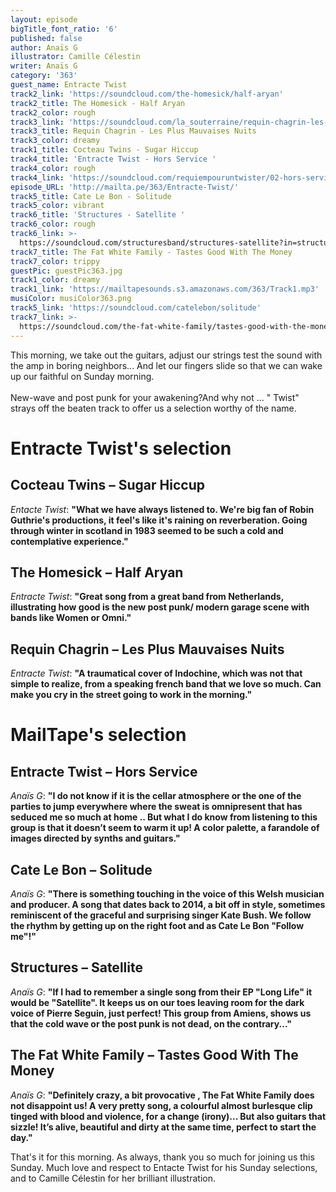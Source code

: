 ```yaml
---
layout: episode
bigTitle_font_ratio: '6'
published: false
author: Anaïs G
illustrator: Camille Célestin
writer: Anaïs G
category: '363'
guest_name: Entracte Twist
track2_link: 'https://soundcloud.com/the-homesick/half-aryan'
track2_title: The Homesick - Half Aryan
track2_color: rough
track3_link: 'https://soundcloud.com/la_souterraine/requin-chagrin-les-plus-mauvaises-nuits'
track3_title: Requin Chagrin - Les Plus Mauvaises Nuits
track3_color: dreamy
track1_title: Cocteau Twins - Sugar Hiccup
track4_title: 'Entracte Twist - Hors Service '
track4_color: rough
track4_link: 'https://soundcloud.com/requiempouruntwister/02-hors-service'
episode_URL: 'http://mailta.pe/363/Entracte-Twist/'
track5_title: Cate Le Bon - Solitude
track5_color: vibrant
track6_title: 'Structures - Satellite '
track6_color: rough
track6_link: >-
  https://soundcloud.com/structuresband/structures-satellite?in=structuresband/sets/ep-long-life
track7_title: The Fat White Family - Tastes Good With The Money
track7_color: trippy
guestPic: guestPic363.jpg
track1_color: dreamy
track1_link: 'https://mailtapesounds.s3.amazonaws.com/363/Track1.mp3'
musiColor: musiColor363.png
track5_link: 'https://soundcloud.com/catelebon/solitude'
track7_link: >-
  https://soundcloud.com/the-fat-white-family/tastes-good-with-the-money?in=the-fat-white-family/sets/serfs-up-1
---
```

<p id="introduction"> This morning, we take out the guitars, adjust our strings test the sound with the amp in boring neighbors...  And let our fingers slide so that we can wake up our faithful on Sunday morning.
<br><br>
New-wave and post punk for your awakening?And why not ... " Twist" strays off the beaten track to offer us a selection worthy of the name.
</p>

# Entracte Twist's selection

##  Cocteau Twins – Sugar Hiccup
_Entacte Twist_: **"**What we have always listened to. We're big fan of Robin Guthrie's productions, it feel's like it's raining on reverberation. Going through winter in scotland in 1983 seemed to be such a cold and contemplative experience.**"**

## The Homesick – Half Aryan
_Entracte Twist_: **"**Great song from a great band from Netherlands, illustrating how good is the new post punk/ modern garage scene with bands like Women or Omni.**"**

## Requin Chagrin – Les Plus Mauvaises Nuits
_Entracte Twist_: **"**A traumatical cover of Indochine, which was not that simple to realize, from a speaking french band that we love so much. Can make you cry in the street going to work in the morning.**"**


# MailTape's selection

## Entracte Twist – Hors Service
_Anaïs G_: **"**I do not know if it is the cellar atmosphere or the one of the parties to jump everywhere where the sweat is omnipresent that has seduced me so much at home .. But what I do know from listening to this group is that it doesn’t seem to warm it up! A color palette, a farandole of images directed by synths and guitars.**"**

## Cate Le Bon – Solitude
_Anaïs G_: **"**There is something touching in the voice of this Welsh musician and producer. A song that dates back to 2014, a bit off in style, sometimes reminiscent of the graceful and surprising singer Kate Bush. We follow the rhythm by getting up on the right foot and as Cate Le Bon "Follow me"!**"**

## Structures – Satellite
_Anaïs G_: **"**If I had to remember a single song from their EP "Long Life" it would be "Satellite". It keeps us on our toes leaving room for the dark voice of Pierre Seguin, just perfect! This group from Amiens, shows us that the cold wave or the post punk is not dead, on the contrary...**"**

## The Fat White Family – Tastes Good With The Money
_Anaïs G_: **"**Definitely crazy, a bit provocative , The Fat White Family does not disappoint us! A very pretty song, a colourful almost burlesque clip tinged with blood and violence, for a change (irony)... But also guitars that sizzle! It’s alive, beautiful and dirty at the same time, perfect to start the day.**"**


<p id="outroduction"> That's it for this morning. As always, thank you so much for joining us this Sunday. Much love and respect to Entacte Twist for his Sunday selections, and to Camille Célestin for her brilliant illustration.</p>
